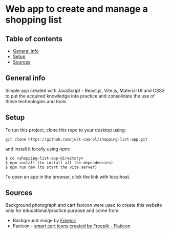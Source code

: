 # Web app to create and manage a shopping list

## Table of contents
* [General info](#general-info)
* [Setup](#setup)
* [Sources](#sources)

## General info
Simple app created with JavaScript - React.js, Vite.js, Material UI and CSS3 to put the acquired knowledge into practice and consolidate the use of these technologies and tools.


## Setup
To run this project, clone this repo to your desktop using: 
```
git clone https://github.com/just-caarol/shopping-list-app.git
```
and install it locally using npm:

```
$ cd <shopping-list-app-directory>
$ npm install (to install all the dependencies)
$ npm run dev (to start the vite server) 
```
To open an app in the browser, click the link with localhost.


## Sources
Background photograph and cart favicon were used to create this website only for educational/practice purpose and come from:
* Background image by <a href="https://pl.freepik.com/darmowe-zdjecie/widok-z-gory-asortymentu-warzyw-ze-schowka_12418248.htm#&position=0&from_view=search&track=ais&uuid=c24f2802-55ed-4a7c-97fd-2e162d867b15">Freepik</a>
* Favicon - <a href="https://www.flaticon.com/free-icons/smart-cart" title="smart cart icons">smart cart icons created by Freepik - Flaticon</a>